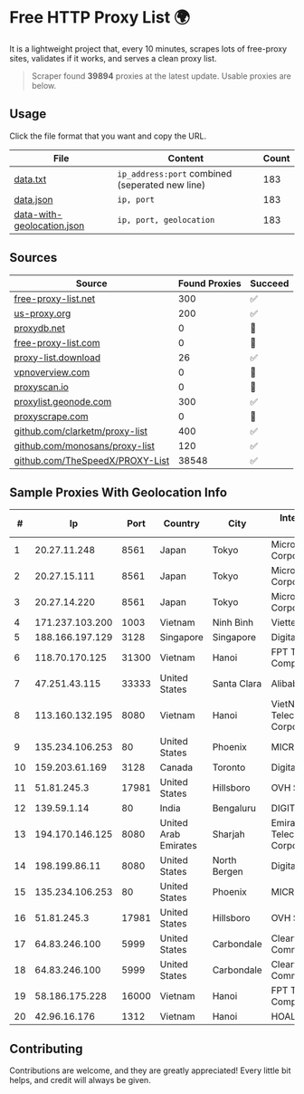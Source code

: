 
# Free HTTP Proxy List 🌍

It is a lightweight project that, every 10 minutes, scrapes lots of free-proxy sites, validates if it works, and serves a clean proxy list.


> Scraper found **39894** proxies at the latest update. Usable proxies are below.

## Usage

Click the file format that you want and copy the URL.


|File|Content|Count|
|----|-------|-----|
|[data.txt](https://raw.githubusercontent.com/themiralay/Proxy-List-World/master/data.txt)|`ip_address:port` combined (seperated new line)|183|
|[data.json](https://raw.githubusercontent.com/themiralay/Proxy-List-World/master/data.json)|`ip, port`|183|
|[data-with-geolocation.json](https://raw.githubusercontent.com/themiralay/Proxy-List-World/master/data-with-geolocation.json)|`ip, port, geolocation`|183|

## Sources

|Source|Found Proxies|Succeed|
|------|-------------|-------|
|[free-proxy-list.net](https://free-proxy-list.net)|300|✅|
|[us-proxy.org](https://www.us-proxy.org)|200|✅|
|[proxydb.net](http://proxydb.net)|0|🚫|
|[free-proxy-list.com](https://free-proxy-list.com/?page=&port=&type%5B%5D=http&type%5B%5D=https&up_time=0&search=Search)|0|🚫|
|[proxy-list.download](https://www.proxy-list.download/HTTP)|26|✅|
|[vpnoverview.com](https://vpnoverview.com/privacy/anonymous-browsing/free-proxy-servers)|0|🚫|
|[proxyscan.io](https://www.proxyscan.io)|0|🚫|
|[proxylist.geonode.com](https://proxylist.geonode.com/api/proxy-list?limit=300&page=1&sort_by=lastChecked&sort_type=desc&protocols=http,https)|300|✅|
|[proxyscrape.com](https://api.proxyscrape.com/v2/?request=displayproxies&protocol=http&timeout=10000&country=all&ssl=all&anonymity=all)|0|🚫|
|[github.com/clarketm/proxy-list](https://raw.githubusercontent.com/clarketm/proxy-list/master/proxy-list-raw.txt)|400|✅|
|[github.com/monosans/proxy-list](https://raw.githubusercontent.com/monosans/proxy-list/main/proxies/http.txt)|120|✅|
|[github.com/TheSpeedX/PROXY-List](https://raw.githubusercontent.com/TheSpeedX/PROXY-List/master/http.txt)|38548|✅|


## Sample Proxies With Geolocation Info

|#|Ip|Port|Country|City|Internet Service Provider|
|-|--|----|-------|----|-------------------------|
|1|20.27.11.248|8561|Japan|Tokyo|Microsoft Corporation|
|2|20.27.15.111|8561|Japan|Tokyo|Microsoft Corporation|
|3|20.27.14.220|8561|Japan|Tokyo|Microsoft Corporation|
|4|171.237.103.200|1003|Vietnam|Ninh Bình|Viettel Corporation|
|5|188.166.197.129|3128|Singapore|Singapore|DigitalOcean, LLC|
|6|118.70.170.125|31300|Vietnam|Hanoi|FPT Telecom Company|
|7|47.251.43.115|33333|United States|Santa Clara|Alibaba Cloud LLC|
|8|113.160.132.195|8080|Vietnam|Hanoi|VietNam Post and Telecom Corporation|
|9|135.234.106.253|80|United States|Phoenix|MICROSOFT|
|10|159.203.61.169|3128|Canada|Toronto|DigitalOcean, LLC|
|11|51.81.245.3|17981|United States|Hillsboro|OVH SAS|
|12|139.59.1.14|80|India|Bengaluru|DIGITALOCEAN|
|13|194.170.146.125|8080|United Arab Emirates|Sharjah|Emirates Telecommunications Corporation|
|14|198.199.86.11|8080|United States|North Bergen|DigitalOcean, LLC|
|15|135.234.106.253|80|United States|Phoenix|MICROSOFT|
|16|51.81.245.3|17981|United States|Hillsboro|OVH SAS|
|17|64.83.246.100|5999|United States|Carbondale|Clearwave Communications|
|18|64.83.246.100|5999|United States|Carbondale|Clearwave Communications|
|19|58.186.175.228|16000|Vietnam|Hanoi|FPT Telecom Company|
|20|42.96.16.176|1312|Vietnam|Hanoi|HOALAC-VNNIC|



## Contributing

Contributions are welcome, and they are greatly appreciated! Every
little bit helps, and credit will always be given.

